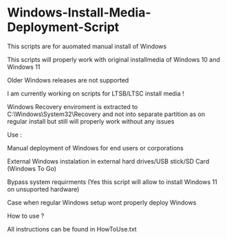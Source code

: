 # Windows-Install-Media-Deployment-Script

This scripts are for auomated manual install of Windows

This scripts will properly work with original installmedia of Windows 10 and Windows 11

Older Windows releases are not supported

I am currently working on scripts for LTSB/LTSC install media !

Windows Recovery enviroment is extracted to C:\Windows\System32\Recovery and not into separate partition as on regular install but still will properly work without any issues

Use :

Manual deployment of Windows for end users or corporations

External Windows instalation in external hard drives/USB stick/SD Card (Windows To Go)

Bypass system requirments (Yes this script will allow to install Windows 11 on unsuported hardware)

Case when regular Windows setup wont properly deploy Windows

How to use ?

All instructions can be found in HowToUse.txt
